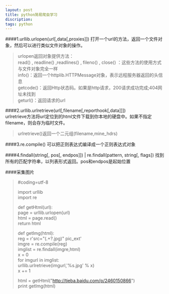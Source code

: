```yaml
---
layout: post
title: python简易爬虫学习
discription: 
tags: python
---
```


####1.urllib.urlopen(url[,data[,proxies]])
打开一个url的方法，返回一个文件对象，然后可以进行类似文件对象的操作。

>  urlopen返回对象提供方法：  
>  read() , readline() ,readlines() , fileno() , close() ：这些方法的使用方式与文件对象完全一样  
>  info()：返回一个httplib.HTTPMessage对象，表示远程服务器返回的头信息  
>  getcode()：返回Http状态码。如果是http请求，200请求成功完成;404网址未找到  
>  geturl()：返回请求的url  

####2.urllib.urlretrieve(url[,filename[,reporthook[,data]]])  
urlretrieve方法将url定位到的html文件下载到你本地的硬盘中。如果不指定filename，则会存为临时文件。  

>  urlretrieve()返回一个二元组(filename,mine_hdrs)  

####3.re.compile()
可以把正则表达式编译成一个正则表达式对象  

####4.findall(string[, pos[, endpos]]) | re.findall(pattern, string[, flags])
找到所有的匹配字符串，以列表形式返回。pos和endpos是起始位置  

####采集图片
>  #coding=utf-8  
>    
>  import urllib  
>  import re  
>    
>  def getHtml(url):  
>      page = urllib.urlopen(url)  
>      html = page.read()  
>      return html  
>    
>  def getImg(html):  
>      reg = r'src="(.+?\.jpg)" pic_ext'  
>      imgre = re.compile(reg)  
>      imglist = re.findall(imgre,html)  
>      x = 0  
>      for imgurl in imglist:  
>          urllib.urlretrieve(imgurl,'%s.jpg' % x)  
>          x += 1  
>    
>  html = getHtml("http://tieba.baidu.com/p/2460150866")  
>  print getImg(html)  
